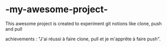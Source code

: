 # -my-awesome-project-

This awesome project is created to experiment git notions like clone, push and pull

achievements :
"J'ai réussi à faire clone, pull et je m'apprête à faire push".
